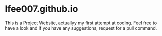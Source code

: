# Ifee007.github.io
This is a Project Website, actuallyy my first attempt at coding. Feel free to have a look and if you have any suggestions, request for a pull command.
